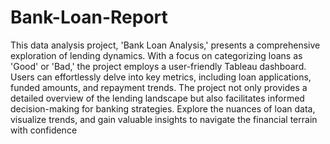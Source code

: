# Bank-Loan-Report
This data analysis project, 'Bank Loan Analysis,' presents a comprehensive exploration of lending dynamics. With a focus on categorizing loans as 'Good' or 'Bad,' the project employs a user-friendly Tableau dashboard. Users can effortlessly delve into key metrics, including loan applications, funded amounts, and repayment trends. The project not only provides a detailed overview of the lending landscape but also facilitates informed decision-making for banking strategies. Explore the nuances of loan data, visualize trends, and gain valuable insights to navigate the financial terrain with confidence
